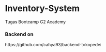 # Inventory-System

Tugas Bootcamp G2 Academy

<h3>Backend on</h3>
https://github.com/cahya93/backend-tokopedei
